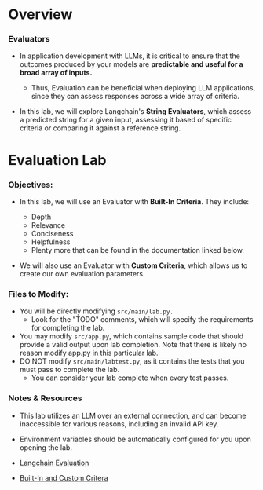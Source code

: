 # Overview

### Evaluators

- In application development with LLMs, it is critical to ensure that the outcomes produced by your models are **predictable and useful for a broad array of inputs.**
  - Thus, Evaluation can be beneficial when deploying LLM applications, since they can assess responses across a wide array of criteria.

- In this lab, we will explore Langchain's **String Evaluators**, which assess a predicted string for a given input, assessing it based of specific criteria or comparing it against a reference string.

# Evaluation Lab

### Objectives:

- In this lab, we will use an Evaluator with **Built-In Criteria**. They include:
  - Depth
  - Relevance
  - Conciseness
  - Helpfulness
  - Plenty more that can be found in the documentation linked below.
  
- We will also use an Evaluator with **Custom Criteria**, which allows us to create our own evaluation parameters.

### Files to Modify:

- You will be directly modifying ```src/main/lab.py.```
  - Look for the "TODO" comments, which will specify the requirements for completing the lab. 
- You may modify ```src/app.py```, which contains sample code that should provide a valid output upon lab completion. Note that there is likely no reason modify app.py in this particular lab.
- DO NOT modify ```src/main/labtest.py```, as it contains the tests that you must pass to complete the lab.
  - You can consider your lab complete when every test passes.


### Notes & Resources

- This lab utilizes an LLM over an external connection, and can become inaccessible for various reasons, including an invalid API key. 
- Environment variables should be automatically configured for you upon opening the lab.

- [Langchain Evaluation](https://python.langchain.com/docs/guides/evaluation/)
- [Built-In and Custom Critera](https://python.langchain.com/docs/guides/evaluation/string/criteria_eval_chain)